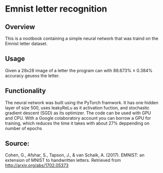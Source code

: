 # Emnist letter recognition

## Overview  
This is a nootbook containing a simple neural network that was traind on the Emnist letter dataset.


## Usage  
Given a 28x28 image of a letter the program can with 88.673% ± 0.384% accuracy geuess the letter.


## Functionality  
The neural network was built using the PyTorch framwork. It has one hidden layer of size 500, uses leakyReLu as it activation fuction,
and stochastic gradient descent (SGD) as its optimizer. The code can be used with GPU and CPU. With a Google colaboratory account you can borrow a GPU for training, which reduces the time it takes with about 27% deppending on number of epochs   



## Source:  
Cohen, G., Afshar, S., Tapson, J., & van Schaik, A. (2017). EMNIST: an extension of MNIST to handwritten letters. Retrieved from http://arxiv.org/abs/1702.05373
